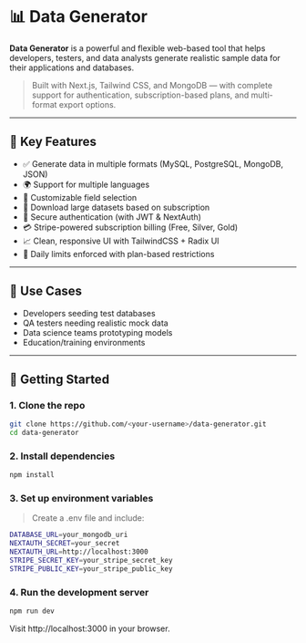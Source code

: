 # 📊 Data Generator

**Data Generator** is a powerful and flexible web-based tool that helps developers, testers, and data analysts generate realistic sample data for their applications and databases.

> Built with Next.js, Tailwind CSS, and MongoDB — with complete support for authentication, subscription-based plans, and multi-format export options.

---

## 🌟 Key Features

- ✅ Generate data in multiple formats (MySQL, PostgreSQL, MongoDB, JSON)
- 🌍 Support for multiple languages
- 🔧 Customizable field selection
- 💾 Download large datasets based on subscription
- 🔐 Secure authentication (with JWT & NextAuth)
- 💳 Stripe-powered subscription billing (Free, Silver, Gold)
- 📈 Clean, responsive UI with TailwindCSS + Radix UI
- 📅 Daily limits enforced with plan-based restrictions

---

## 🧪 Use Cases

- Developers seeding test databases
- QA testers needing realistic mock data
- Data science teams prototyping models
- Education/training environments

---

## 🚀 Getting Started

### 1. Clone the repo

```bash
git clone https://github.com/<your-username>/data-generator.git
cd data-generator
```

### 2. Install dependencies

```bash
npm install
```

### 3. Set up environment variables
>Create a .env file and include:
```bash
DATABASE_URL=your_mongodb_uri
NEXTAUTH_SECRET=your_secret
NEXTAUTH_URL=http://localhost:3000
STRIPE_SECRET_KEY=your_stripe_secret_key
STRIPE_PUBLIC_KEY=your_stripe_public_key
```

### 4. Run the development server

```bash
npm run dev
```
Visit http://localhost:3000 in your browser.